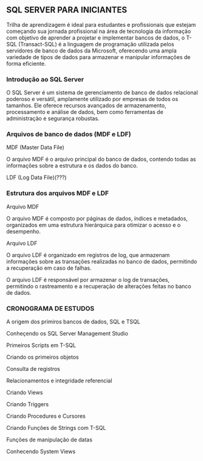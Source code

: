 ## SQL SERVER PARA INICIANTES

Trilha de aprendizagem é ideal para estudantes e profissionais que estejam começando sua jornada profissional na área de tecnologia da informação com objetivo de aprender a projetar e implementar bancos de dados, o T-SQL (Transact-SQL) é a linguagem de programação utilizada pelos servidores de banco de dados da Microsoft, oferecendo uma ampla variedade de tipos de dados para armazenar e manipular informações de forma eficiente.
### Introdução ao SQL Server

O SQL Server é um sistema de gerenciamento de banco de dados relacional poderoso e versátil, amplamente utilizado por empresas de todos os tamanhos. Ele oferece recursos avançados de armazenamento, processamento e análise de dados, bem como ferramentas de administração e segurança robustas.

### Arquivos de banco de dados (MDF e LDF)

MDF (Master Data File)

O arquivo MDF é o arquivo principal do banco de dados, contendo todas as informações sobre a estrutura e os dados do banco.

LDF (Log Data File)(???)

### Estrutura dos arquivos MDF e LDF

Arquivo MDF

O arquivo MDF é composto por páginas de dados, índices e metadados, organizados em uma estrutura hierárquica para otimizar o acesso e o desempenho.

Arquivo LDF

O arquivo LDF é organizado em registros de log, que armazenam informações sobre as transações realizadas no banco de dados, permitindo a recuperação em caso de falhas.

O arquivo LDF é responsável por armazenar o log de transações, permitindo o rastreamento e a recuperação de alterações feitas no banco de dados.
### CRONOGRAMA DE ESTUDOS

A origem dos primiros bancos de dados, SQL e TSQL

Conheçendo os SQL Server Management Studio

Primeiros Scripts em T-SQL

Criando os primeiros objetos

Consulta de registros

Relacionamentos e integridade referencial

Criando Views

Criando Triggers

Criando Procedures e Cursores

Criando Funções de Strings com T-SQL

Funções de manipulação de datas

Conhecendo System Views
 

